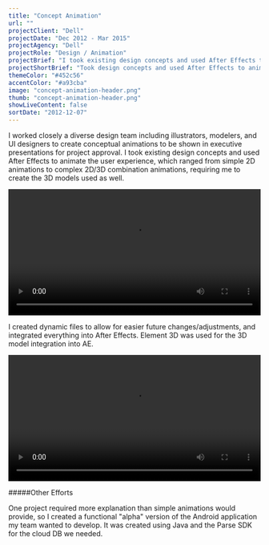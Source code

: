 ```yaml
---
title: "Concept Animation"
url: ""
projectClient: "Dell"
projectDate: "Dec 2012 - Mar 2015"
projectAgency: "Dell"
projectRole: "Design / Animation"
projectBrief: "I took existing design concepts and used After Effects to animate the user experience, which ranged from simple 2D animations to complex 2D/3D combination animations."
projectShortBrief: "Took design concepts and used After Effects to animate the user experience, ranging from 2D animations to complex 2D/3D animations."
themeColor: "#452c56"
accentColor: "#a93cba"
image: "concept-animation-header.png"
thumb: "concept-animation-header.png"
showLiveContent: false
sortDate: "2012-12-07"
---
```


I worked closely a diverse design team including illustrators, modelers, and UI designers to create conceptual animations to be shown in executive presentations for project approval. I took existing design concepts and used After Effects to animate the user experience, which ranged from simple 2D animations to complex 2D/3D combination animations, requiring me to create the 3D models used as well.

<video width="100%" autoplay loop>
<source src="/conceptual-animation-dell-boot.mp4" type="video/mp4">
</video>

I created dynamic files to allow for easier future changes/adjustments, and integrated everything into After Effects. Element 3D was used for the 3D model integration into AE.

<video width="100%" autoplay loop>
<source src="/conceptual-animation-xps-13.mp4" type="video/mp4">
</video>

#####Other Efforts

One project required more explanation than simple animations would provide, so I created a functional "alpha" version of the Android application my team wanted to develop. It was created using Java and the Parse SDK for the cloud DB we needed.